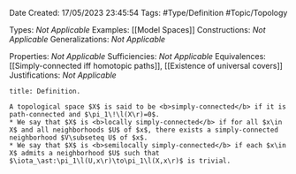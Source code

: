 <div class="topSpace"></div>

Date Created: 17/05/2023 23:45:54
Tags: #Type/Definition #Topic/Topology

Types: <i>Not Applicable</i>
Examples: [[Model Spaces]]
Constructions: <i>Not Applicable</i>
Generalizations: <i>Not Applicable</i>

Properties: <i>Not Applicable</i>
Sufficiencies: <i>Not Applicable</i>
Equivalences: [[Simply-connected iff homotopic paths]], [[Existence of universal covers]]
Justifications: <i>Not Applicable</i>

``` ad-Definition
title: Definition.

A topological space $X$ is said to be <b>simply-connected</b> if it is path-connected and $\pi_1\!\l(X\r)=0$.
* We say that $X$ is <b>locally simply-connected</b> if for all $x\in X$ and all neighborhoods $U$ of $x$, there exists a simply-connected neighborhood $V\subseteq U$ of $x$.
* We say that $X$ is <b>semilocally simply-connected</b> if each $x\in X$ admits a neighborhood $U$ such that $\iota_\ast:\pi_1\l(U,x\r)\to\pi_1\l(X,x\r)$ is trivial.

```
